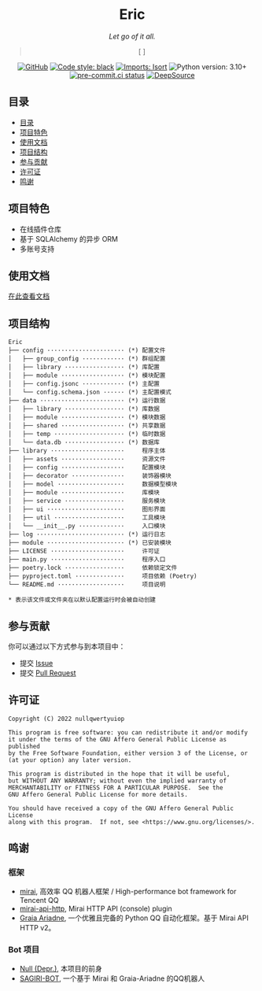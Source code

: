 <div align="center">

# Eric

_Let go of it all._

[//]: # (Let go of it all, close your eyes, and sink into this bottomless pool.)

> [ ]


[![GitHub](https://img.shields.io/github/license/ProjectNu11/Eric)](https://www.gnu.org/licenses/agpl-3.0)
[![Code style: black](https://img.shields.io/badge/code%20style-black-000000.svg)](https://github.com/psf/black)
[![Imports: Isort](https://img.shields.io/badge/imports-isort-%231674b1.svg)](https://pycqa.github.io/isort/)
![Python version: 3.10+](https://img.shields.io/badge/python-3.10+-blue.svg)
[![pre-commit.ci status](https://results.pre-commit.ci/badge/github/ProjectNu11/Eric/main.svg)](https://results.pre-commit.ci/latest/github/ProjectNu11/Eric/main)
[![DeepSource](https://deepsource.io/gh/ProjectNu11/Eric.svg/?label=active+issues&token=_TBpy1zpvFY1Hy14PKbyiwm5)](https://deepsource.io/gh/ProjectNu11/Eric/)

</div>

## 目录
  * [目录](#目录)
  * [项目特色](#项目特色)
  * [使用文档](#使用文档)
  * [项目结构](#项目结构)
  * [参与贡献](#参与贡献)
  * [许可证](#许可证)
  * [鸣谢](#鸣谢)

## 项目特色

  * 在线插件仓库
  * 基于 SQLAlchemy 的异步 ORM
  * 多账号支持

## 使用文档

[在此查看文档](https://projectnu11.github.io/Eric/)

## 项目结构

```
Eric
├── config ······················ (*) 配置文件
│   ├── group_config ············ (*) 群组配置
│   ├── library ················· (*) 库配置
│   ├── module ·················· (*) 模块配置
│   ├── config.jsonc ············ (*) 主配置
│   └── config.schema.json ······ (*) 主配置模式
├── data ························ (*) 运行数据
│   ├── library ················· (*) 库数据
│   ├── module ·················· (*) 模块数据
│   ├── shared ·················· (*) 共享数据
│   ├── temp ···················· (*) 临时数据
│   └── data.db ················· (*) 数据库
├── library ·····················     程序主体
│   ├── assets ··················     资源文件
│   ├── config ··················     配置模块
│   ├── decorator ···············     装饰器模块
│   ├── model ···················     数据模型模块
│   ├── module ··················     库模块
│   ├── service ·················     服务模块
│   ├── ui ······················     图形界面
│   ├── util ····················     工具模块
│   └── __init__.py ·············     入口模块
├── log ························· (*) 运行日志
├── module ······················ (*) 已安装模块
├── LICENSE ·····················     许可证
├── main.py ·····················     程序入口
├── poetry.lock ·················     依赖锁定文件
├── pyproject.toml ··············     项目依赖 (Poetry)
└── README.md ···················     项目说明

* 表示该文件或文件夹在以默认配置运行时会被自动创建
```

## 参与贡献

你可以通过以下方式参与到本项目中：

  * 提交 [Issue](https://github.com/nullqwertyuiop/Eric/issues)
  * 提交 [Pull Request](https://github.com/nullqwertyuiop/Eric/pulls)

## 许可证

    Copyright (C) 2022 nullqwertyuiop

    This program is free software: you can redistribute it and/or modify
    it under the terms of the GNU Affero General Public License as published
    by the Free Software Foundation, either version 3 of the License, or
    (at your option) any later version.

    This program is distributed in the hope that it will be useful,
    but WITHOUT ANY WARRANTY; without even the implied warranty of
    MERCHANTABILITY or FITNESS FOR A PARTICULAR PURPOSE.  See the
    GNU Affero General Public License for more details.

    You should have received a copy of the GNU Affero General Public License
    along with this program.  If not, see <https://www.gnu.org/licenses/>.

## 鸣谢

### 框架

  * [mirai](https://github.com/mamoe/mirai), 高效率 QQ 机器人框架 / High-performance bot framework for Tencent QQ
  * [mirai-api-http](https://github.com/project-mirai/mirai-api-http), Mirai HTTP API (console) plugin
  * [Graia Ariadne](https://github.com/GraiaProject/Ariadne), 一个优雅且完备的 Python QQ 自动化框架。基于 Mirai API HTTP v2。

### Bot 项目

  * [Null (Depr.)](https://github.com/ProjectNu11/Project-Null), 本项目的前身
  * [SAGIRI-BOT](https://github.com/SAGIRI-kawaii/sagiri-bot), 一个基于 Mirai 和 Graia-Ariadne 的QQ机器人

